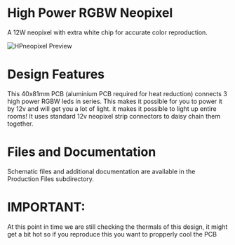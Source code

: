 # High Power RGBW Neopixel
A 12W neopixel with extra white chip for accurate color reproduction.

![HPneopixel Preview](Assets/graphics/hp_front.png)
# Design Features
This 40x81mm PCB (aluminium PCB required for heat reduction) connects 3 high power RGBW leds in series. This makes it possible for you to power it by 12v and will get you a lot of light. it makes it possible to light up entire rooms!
It uses standard 12v neopixel strip connectors to daisy chain them together.

# Files and Documentation
Schematic files and additional documentation are available in the Production Files subdirectory.

# IMPORTANT: 
At this point in time we are still checking the thermals of this design, it might get a bit hot so if you reproduce this you want to propperly cool the PCB